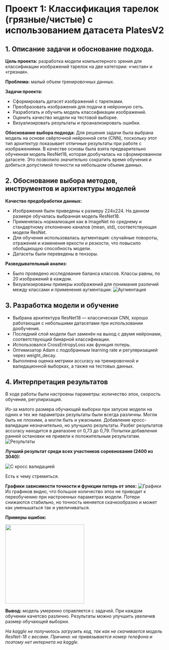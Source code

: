 # Проект 1: Классификация тарелок (грязные/чистые) с использованием датасета PlatesV2

## 1. Описание задачи и обоснование подхода.
**Цель проекта:** разработка модели компьютерного зрения для классификации изображений тарелок на две категории: «чистая» и «грязная».

**Проблема:** малый объем тренировочных данных.

**Задачи проекта:**
- Сформировать датасет изображений с тарелками.
- Преобразовать изображения для подачи в нейронную сеть.
- Разработать и обучить модель классификации изображений.
- Оценить качество модели на тестовой выборке.
- Визуализировать результаты и проанализировать ошибки.

**Обоснование выбора подхода:** Для решения задачи была выбрана модель на основе свёрточной нейронной сети (CNN), поскольку этот тип архитектур показывает отличные результаты при работе с изображениями. В качестве основы была взята предварительно обученная модель ResNet18, которая дообучалась на сформированном датасете. Это позволило значительно сократить время обучения и добиться допустимой точности на небольшом объеме данных.

## 2. Обоснование выбора методов, инструментов и архитектуры моделей
**Качество предобработки данных:**
- Изображения были приведены к размеру 224x224. На данном размере обучалась выбранная модель ResNet18.
- Применялась нормализация как в ImageNet по среднему и стандартному отклонению каналов (mean, std), соответствующая модели ResNet.
- Для обучения использовалась аугментация: случайные повороты, отражения и изменения яркости и резкости, что повысило обобщающую способность модели.
- Датасеты были переведены в тензоры.

**Разведывательный анализ:**
- Было проведено исследование баланса классов. Классы равны, по 20 изображений в каждом.
- Визуализированы примеры изображений для понимания различий между классами и применения аугментации:
![Аугментация](https://github.com/user-attachments/assets/d0cf89e5-e627-4531-86fd-127d5bb24249)

## 3. Разработка модели и обучение
- Выбрана архитектура ResNet18 — классическая CNN, хорошо работающая с небольшими датасетами при использовании дообучения.
- Последний слой модели был заменён на выход с двумя нейронами, соответствующий бинарной классификации.
- Использовался CrossEntropyLoss как функция потерь.
- Оптимизатор Adam с подобранным learning rate и регуляризацией через weight_decay.
- Выполнена оценка метрики accuracy на тренировочной и валидационной выборках, а также на тестовых данных.

## 4. Интерпретация результатов
В ходе работы были настроены параметры: количество эпох, скорость обучения, регулиризация.

Из-за малого размера обучающей выборки при запуске модели на одних и тех же параметрах результаты были всегда различны. Могли быть не плохими, а могли быть и ужасными. Добавление кросс-валидации незначительно, но улучшило результаты. Разбег результатов accuracy находится в диапазоне от 0,73 до 0,79. Попытки добавления ранней остановки не привели к положительным результатам.
![Результаты](https://github.com/user-attachments/assets/0fb54931-a9c6-4239-82e3-a10d982a6a19)

**Лучший результат среди всех участников соревнования (2400 из 3040):**

![С кросс валидацией](https://github.com/user-attachments/assets/38d8c187-4cf8-4f31-a4fd-ebb18852f3f6)

Есть к чему стремиться.


**Графики зависимости точности и функции потерь от эпох:**
![Графики](https://github.com/user-attachments/assets/fae12cc5-10a1-4c39-b564-c3aede113496)
Из графиков видно, что большое количество эпох не приводит к переобучению при настроенных параметрах модели. Потери снижаются стабильно, но точность меняется скачкообразно и может как уменьшаться так и увеличиваться.

**Примеры ошибок:**

<img src="https://github.com/user-attachments/assets/3efb1162-8c26-4a25-8133-e5b60640aa23" width="250" />

**Вывод:** модель умеренно справляется с задачей. При каждом обучении качетсво различно. Результаты можно улучшить увеличив размер обучающей выборки.

*На kaggle не получилось загрузить код, так как не скачивается модель ResNet-18 с весами. Причина: не привязывается номер телефона и поэтому нет интернета на kaggle.*
